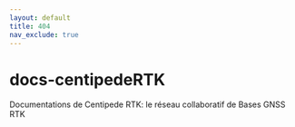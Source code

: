 ```yaml
---
layout: default
title: 404
nav_exclude: true
---
```



# docs-centipedeRTK
Documentations de Centipede RTK: le réseau collaboratif de Bases GNSS RTK
